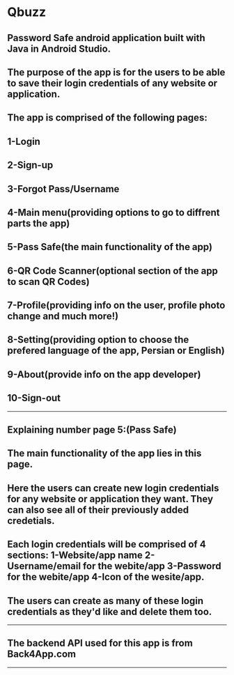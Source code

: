 # Qbuzz
## Password Safe android application built with Java in Android Studio.
## The purpose of the app is for the users to be able to save their login credentials of any website or application.
## The app is comprised of the following pages:
## 1-Login
## 2-Sign-up
## 3-Forgot Pass/Username
## 4-Main menu(providing options to go to diffrent parts the app)
## 5-Pass Safe(the main functionality of the app)
## 6-QR Code Scanner(optional section of the app to scan QR Codes)
## 7-Profile(providing info on the user, profile photo change and much more!)
## 8-Setting(providing option to choose the prefered language of the app, Persian or English)
## 9-About(provide info on the app developer)
## 10-Sign-out
-------------------------------------------------------------------------------------------------------------------------------------------------------------------------
## Explaining number page 5:(Pass Safe)
## The main functionality of the app lies in this page. 
## Here the users can create new login credentials for any website or application they want. They can also see all of their previously added credetials.
## Each login credentials will be comprised of 4 sections: 1-Website/app name 2-Username/email for the webite/app 3-Password for the webite/app 4-Icon of the wesite/app.
## The users can create as many of these login credentials as they'd like and delete them too.
-------------------------------------------------------------------------------------------------------------------------------------------------------------------------
## The backend API used for this app is from Back4App.com
-------------------------------------------------------------------------------------------------------------------------------------------------------------------------


